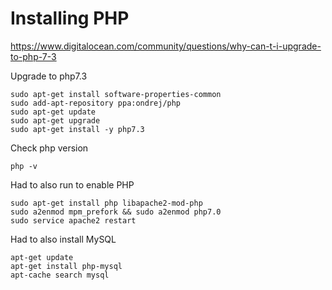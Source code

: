 # Installing PHP

https://www.digitalocean.com/community/questions/why-can-t-i-upgrade-to-php-7-3

Upgrade to php7.3
```
sudo apt-get install software-properties-common
sudo add-apt-repository ppa:ondrej/php
sudo apt-get update
sudo apt-get upgrade
sudo apt-get install -y php7.3
```

Check php version
```
php -v
```

Had to also run to enable PHP
```
sudo apt-get install php libapache2-mod-php
sudo a2enmod mpm_prefork && sudo a2enmod php7.0
sudo service apache2 restart
```

Had to also install MySQL
```
apt-get update
apt-get install php-mysql
apt-cache search mysql

```